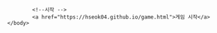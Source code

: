 <html>
    <head>
        <title>회원가입 폼</title>
    </head>
    <body>
        <!-- 첫 번째 영역 -->
        <div style="background-color:green"></div>

            <!--시작 -->
            <a href="https://hseok04.github.io/game.html">게임 시작</a>
    </body>
</html>
